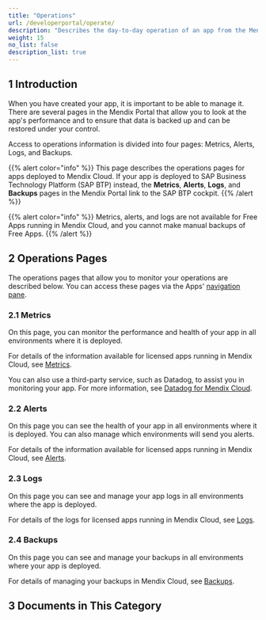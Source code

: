 ```yaml
---
title: "Operations"
url: /developerportal/operate/
description: "Describes the day-to-day operation of an app from the Mendix Portal. This is mainly useful for apps running in Mendix Cloud."
weight: 15
no_list: false 
description_list: true
---
```


## 1 Introduction

When you have created your app, it is important to be able to manage it. There are several pages in the Mendix Portal that allow you to look at the app's performance and to ensure that data is backed up and can be restored under your control.

Access to operations information is divided into four pages: Metrics, Alerts, Logs, and Backups.

{{% alert color="info" %}}
This page describes the operations pages for apps deployed to Mendix Cloud. If your app is deployed to SAP Business Technology Platform (SAP BTP) instead, the **Metrics**, **Alerts**, **Logs**, and **Backups** pages in the Mendix Portal link to the SAP BTP cockpit.
{{% /alert %}}

{{% alert color="info" %}}
Metrics, alerts, and logs are not available for Free Apps running in Mendix Cloud, and you cannot make manual backups of Free Apps.
{{% /alert %}}

## 2 Operations Pages

The operations pages that allow you to monitor your operations are described below. You can access these pages via the Apps' [navigation pane](/developerportal/#navigation-pane).

### 2.1 Metrics

On this page, you can monitor the performance and health of your app in all environments where it is deployed.

For details of the information available for licensed apps running in Mendix Cloud, see [Metrics](/developerportal/operate/metrics/).

You can also use a third-party service, such as Datadog, to assist you in monitoring your app. For more information, see [Datadog for Mendix Cloud](/developerportal/operate/datadog-metrics/).

### 2.2 Alerts

On this page you can see the health of your app in all environments where it is deployed. You can also manage which environments will send you alerts.

For details of the information available for licensed apps running in Mendix Cloud, see [Alerts](/developerportal/operate/monitoring-application-health/).

### 2.3 Logs

On this page you can see and manage your app logs in all environments where the app is deployed.

For details of the logs for licensed apps running in Mendix Cloud, see [Logs](/developerportal/operate/logs/).

### 2.4 Backups

On this page you can see and manage your backups in all environments where your app is deployed.

For details of managing your backups in Mendix Cloud, see [Backups](/developerportal/operate/backups/).

## 3 Documents in This Category
